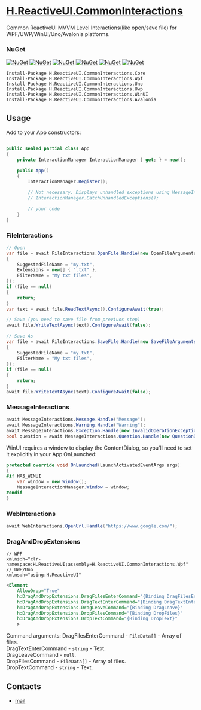 # [H.ReactiveUI.CommonInteractions](https://github.com/HavenDV/H.ReactiveUI.CommonInteractions/) 
Common ReactiveUI MVVM Level Interactions(like open/save file) for WPF/UWP/WinUI/Uno/Avalonia platforms.

### NuGet

[![NuGet](https://img.shields.io/nuget/dt/H.ReactiveUI.CommonInteractions.Core.svg?style=flat-square&label=H.ReactiveUI.CommonInteractions.Core)](https://www.nuget.org/packages/H.ReactiveUI.CommonInteractions.Core/)
[![NuGet](https://img.shields.io/nuget/dt/H.ReactiveUI.CommonInteractions.Wpf.svg?style=flat-square&label=H.ReactiveUI.CommonInteractions.Wpf)](https://www.nuget.org/packages/H.ReactiveUI.CommonInteractions.Wpf/)
[![NuGet](https://img.shields.io/nuget/dt/H.ReactiveUI.CommonInteractions.Uno.svg?style=flat-square&label=H.ReactiveUI.CommonInteractions.Uno)](https://www.nuget.org/packages/H.ReactiveUI.CommonInteractions.Uno/)
[![NuGet](https://img.shields.io/nuget/dt/H.ReactiveUI.CommonInteractions.Uwp.svg?style=flat-square&label=H.ReactiveUI.CommonInteractions.Uwp)](https://www.nuget.org/packages/H.ReactiveUI.CommonInteractions.Uwp/)
[![NuGet](https://img.shields.io/nuget/dt/H.ReactiveUI.CommonInteractions.WinUI.svg?style=flat-square&label=H.ReactiveUI.CommonInteractions.WinUI)](https://www.nuget.org/packages/H.ReactiveUI.CommonInteractions.WinUI/)
[![NuGet](https://img.shields.io/nuget/dt/H.ReactiveUI.CommonInteractions.Avalonia.svg?style=flat-square&label=H.ReactiveUI.CommonInteractions.Avalonia)](https://www.nuget.org/packages/H.ReactiveUI.CommonInteractions.Avalonia/)

```
Install-Package H.ReactiveUI.CommonInteractions.Core
Install-Package H.ReactiveUI.CommonInteractions.Wpf
Install-Package H.ReactiveUI.CommonInteractions.Uno
Install-Package H.ReactiveUI.CommonInteractions.Uwp
Install-Package H.ReactiveUI.CommonInteractions.WinUI
Install-Package H.ReactiveUI.CommonInteractions.Avalonia
```

## Usage
Add to your App constructors:
```cs

public sealed partial class App
{
    private InteractionManager InteractionManager { get; } = new();

    public App()
    {
        InteractionManager.Register();

        // Not necessary. Displays unhandled exceptions using MessageInteractions.Exception.
        // InteractionManager.CatchUnhandledExceptions();

        // your code
    }
}
```

### FileInteractions
```cs
// Open
var file = await FileInteractions.OpenFile.Handle(new OpenFileArguments
{
    SuggestedFileName = "my.txt",
    Extensions = new[] { ".txt" },
    FilterName = "My txt files",
});
if (file == null)
{
    return;
}
var text = await file.ReadTextAsync().ConfigureAwait(true);

// Save (you need to save file from previuos step)
await file.WriteTextAsync(text).ConfigureAwait(false);

// Save As
var file = await FileInteractions.SaveFile.Handle(new SaveFileArguments(".txt")
{
    SuggestedFileName = "my.txt",
    FilterName = "My txt files",
});
if (file == null)
{
    return;
}
await file.WriteTextAsync(text).ConfigureAwait(false);
```

### MessageInteractions
```cs
await MessageInteractions.Message.Handle("Message");
await MessageInteractions.Warning.Handle("Warning");
await MessageInteractions.Exception.Handle(new InvalidOperationException("Exception"));
bool question = await MessageInteractions.Question.Handle(new QuestionData("Are you sure?"));
```

WinUI requires a window to display the ContentDialog, so you'll need to set it explicitly in your App.OnLaunched:
```cs
protected override void OnLaunched(LaunchActivatedEventArgs args)
{
#if HAS_WINUI
    var window = new Window();
    MessageInteractionManager.Window = window;
#endif
}
```

### WebInteractions
```cs
await WebInteractions.OpenUrl.Handle("https://www.google.com/");
```

### DragAndDropExtensions
```
// WPF
xmlns:h="clr-namespace:H.ReactiveUI;assembly=H.ReactiveUI.CommonInteractions.Wpf" 
// UWP/Uno
xmlns:h="using:H.ReactiveUI"
```
```xml
<Element
    AllowDrop="True"
    h:DragAndDropExtensions.DragFilesEnterCommand="{Binding DragFilesEnter}"
    h:DragAndDropExtensions.DragTextEnterCommand="{Binding DragTextEnter}"
    h:DragAndDropExtensions.DragLeaveCommand="{Binding DragLeave}"
    h:DragAndDropExtensions.DropFilesCommand="{Binding DropFiles}"
    h:DragAndDropExtensions.DropTextCommand="{Binding DropText}"
    >
```

Command arguments:
DragFilesEnterCommand - `FileData[]` - Array of files.  
DragTextEnterCommand - `string` - Text.  
DragLeaveCommand - `null`.  
DropFilesCommand - `FileData[]` - Array of files.  
DropTextCommand - `string` - Text.  

## Contacts
* [mail](mailto:havendv@gmail.com)
